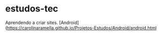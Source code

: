 # estudos-tec
Aprendendo a criar sites.
[Android](https://carolinaramella.github.io/Projetos-Estudos/Android/android.html